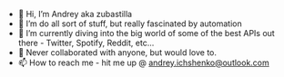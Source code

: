 - 👋 Hi, I’m Andrey aka zubastilla
- 👀 I’m do all sort of stuff, but really fascinated by automation
- 🌱 I’m currently diving into the big world of some of the best APIs out there - Twitter, Spotify, Reddit, etc...
- 💞️ Never collaborated with anyone, but would love to.
- 📫 How to reach me - hit me up @ andrey.ichshenko@outlook.com

<!---
zubastilla/zubastilla is a ✨ special ✨ repository because its `README.md` (this file) appears on your GitHub profile.
You can click the Preview link to take a look at your changes.
--->
